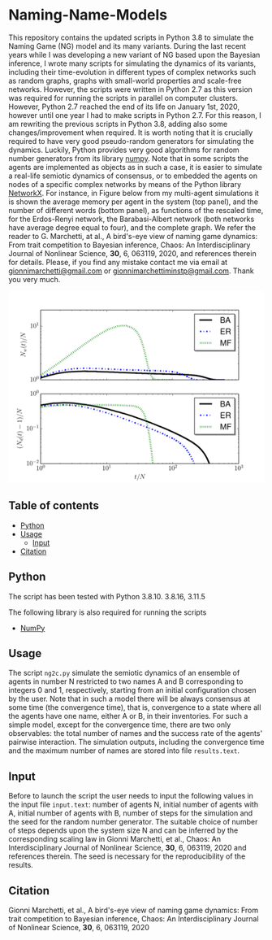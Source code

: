 # Naming-Name-Models

This repository contains the updated scripts in Python 3.8 to simulate the Naming Game (NG) model and its many variants. During the last recent years while I was developing a new variant of NG based upon the Bayesian inference, I wrote many scripts for simulating the dynamics of its variants, including their time-evolution in different types of complex networks such as random graphs, graphs with small-world properties  and scale-free networks. However, the scripts were written in Python 2.7 as this version was required for running the scripts in parallel on computer clusters. However,  Python 2.7  reached the end of its life on January 1st, 2020, however until one year I had to make scripts in Python 2.7. For this reason, I am rewriting the previous scripts in Python 3.8, adding also some changes/improvement when required. It is worth noting that it is crucially required to have very good pseudo-random generators for simulating the dynamics. Luckily, Python provides very good algorithms for random number generators from its library  [numpy](https://numpy.org/). Note that in some scripts the agents are implemented as objects as in such a case, it is easier to simulate a real-life semiotic dynamics of consensus, or to embedded the agents on nodes of a specific complex networks by means of the Python library  [NetworkX](https://networkx.org/). For instance, in Figure below from my multi-agent simulations it is shown  the average memory per agent in the system (top panel), and the number of different words (bottom panel), as functions of the rescaled time, for the Erdos-Renyi network, the Barabasi-Albert network (both networks have average degree equal to four), and the complete graph. We refer the reader to G. Marchetti, at al., A bird's-eye view of naming game dynamics: From trait competition to Bayesian inference, Chaos: An Interdisciplinary Journal of Nonlinear Science, **30**, 6, 063119, 2020, and references therein for details. Please, if you find any mistake contact me via email at gionnimarchetti@gmail.com or
gionnimarchettiminstp@gmail.com. Thank you very much.

![Figura From Chaos](https://github.com/GionniMarchettiMInstP/Naming-Name-Models/blob/main/NGdynamics.png)

## Table of contents
- [Python](#Python)
- [Usage](#usage)
  - [Input](#input)
- [Citation](#citation)

## Python 
The script has been tested  with Python 3.8.10. 3.8.16, 3.11.5

The following library is also required for running the scripts
 - [NumPy](https://numpy.org/)

## Usage
The script `ng2c.py` simulate the semiotic dynamics of an ensemble of agents in number N restricted to two names A and B corresponding to
integers 0 and 1, respectively, starting from an initial configuration chosen by the user. Note that in such a model there will be always 
consensus at some time (the convergence time), that is, convergence to a state where all the agents have one name, either A or B, in their inventories. For such a simple model, except for the convergence time, there are two only observables: the total number of names and the success rate of the agents' pairwise interaction. The simulation outputs, including the convergence time and the maximum number of names are 
stored into file `results.text`.

## Input
Before to launch the script the user needs to input the following values in the input file `input.text`: number of agents N, initial number of agents with A, initial number of agents with B, number of steps for the simulation and the seed for the random number generator. The suitable choice of number of steps depends upon the system size N and can be inferred by the corresponding scaling law in Gionni Marchetti, et al., Chaos: An Interdisciplinary Journal of Nonlinear Science, **30**, 6, 063119, 2020 and references therein. The seed is necessary for the reproducibility of the results. 

## Citation 
Gionni Marchetti, et al., A bird's-eye view of naming game dynamics: From trait competition to Bayesian inference, Chaos: An Interdisciplinary Journal of Nonlinear Science, **30**, 6, 063119, 2020
    





